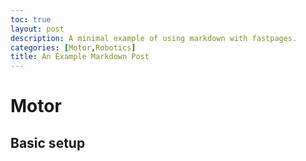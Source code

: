 ```yaml
---
toc: true
layout: post
description: A minimal example of using markdown with fastpages.
categories: [Motor,Robotics]
title: An Example Markdown Post
---
```

# Motor

## Basic setup

